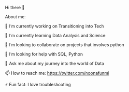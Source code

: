  Hi there 👋

About me: 

 🔭 I’m currently working on Transitioning into Tech
 
 🌱 I’m currently learning Data Analysis and Science
 
 👯 I’m looking to collaborate on projects that involves python 
 
 🤔 I’m looking for help with SQL, Python
 
 💬 Ask me about my journey into the world of Data
 
 📫 How to reach me: https://twitter.com/noonafunmi

 ⚡ Fun fact: I love troubleshooting

